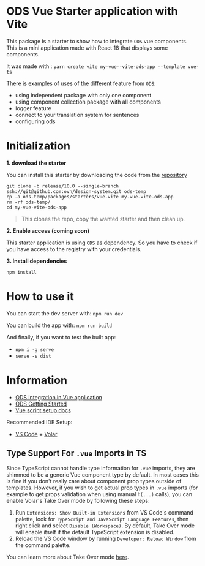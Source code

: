# ODS Vue Starter application with Vite

This package is a starter to show how to integrate `ODS` vue components.
This is a mini application made with React 18 that displays some components.

It was made with : `yarn create vite my-vue--vite-ods-app --template vue-ts`

There is examples of uses of the different feature from `ODS`:

- using independent package with only one component
- using component collection package with all components
- logger feature
- connect to your translation system for sentences
- configuring ods

# Initialization

**1. download the starter**

You can install this starter by downloading the code from the [repository](https://github.com/ovh/design-system)

```shell
git clone -b release/10.0 --single-branch ssh://git@github.com:ovh/design-system.git ods-temp
cp -a ods-temp/packages/starters/vue-vite my-vue-vite-ods-app
rm -rf ods-temp/
cd my-vue-vite-ods-app
```

> This clones the repo, copy the wanted starter and then clean up.

**2. Enable access (coming soon)**

This starter application is using `ODS` as dependency.
So you have to check if you have access to the registry with your credentials.

**3. Install dependencies**

```shell
npm install
```

# How to use it

You can start the dev server with:
`npm run dev`

You can build the app with:
`npm run build`

And finally, if you want to test the built app:

- `npm i -g serve`
- `serve -s dist`

# Information

- [ODS integration in Vue application](?path=/story/code-stencil-components-how-to-install--page#for-vue-framework)
- [ODS Getting Started](?path=/story/ovhcloud-design-system-get-started--page)
- [Vue script setup docs](https://v3.vuejs.org/api/sfc-script-setup.html#sfc-script-setup)

Recommended IDE Setup:

- [VS Code](https://code.visualstudio.com/) + [Volar](https://marketplace.visualstudio.com/items?itemName=Vue.volar)

## Type Support For `.vue` Imports in TS

Since TypeScript cannot handle type information for `.vue` imports, they are shimmed to be a generic Vue component type
by default. In most cases this is fine if you don't really care about component prop types outside of templates.
However, if you wish to get actual prop types in `.vue` imports (for example to get props validation when using
manual `h(...)` calls), you can enable Volar's Take Over mode by following these steps:

1. Run `Extensions: Show Built-in Extensions` from VS Code's command palette, look
   for `TypeScript and JavaScript Language Features`, then right click and select `Disable (Workspace)`. By default,
   Take Over mode will enable itself if the default TypeScript extension is disabled.
2. Reload the VS Code window by running `Developer: Reload Window` from the command palette.

You can learn more about Take Over mode [here](https://github.com/johnsoncodehk/volar/discussions/471).
